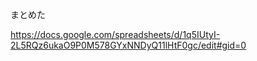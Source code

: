 
まとめた


https://docs.google.com/spreadsheets/d/1q5IUtyI-2L5RQz6ukaO9P0M578GYxNNDyQ11lHtF0gc/edit#gid=0